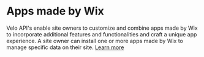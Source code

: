 # Apps made by Wix

Velo API's enable site owners to customize and combine apps made by Wix to incorporate additional features and functionalities and craft a unique app experience. A site owner can install one or more apps made by Wix to manage specific data on their site. [Learn more](https://dev.wix.com/docs/develop-websites)
